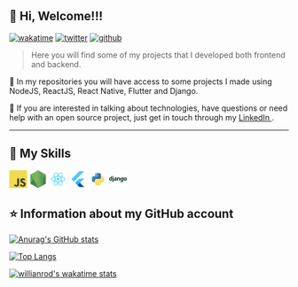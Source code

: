 
<!--
**marcosferreira/marcosferreira** is a ✨ _special_ ✨ repository because its `README.md` (this file) appears on your GitHub profile.

Here are some ideas to get you started:

- 🔭 I’m currently working on ...
- 🌱 I’m currently learning ...
- 👯 I’m looking to collaborate on ...
- 🤔 I’m looking for help with ...
- 💬 Ask me about ...
- 📫 How to reach me: ...
- 😄 Pronouns: ...
- ⚡ Fun fact: ...
-->

## 👋 Hi, Welcome!!!

[![wakatime](https://wakatime.com/badge/user/c0fbdaff-30aa-440d-813e-367df1382790.svg)](https://wakatime.com/@c0fbdaff-30aa-440d-813e-367df1382790)
[![twitter](https://img.shields.io/twitter/follow/marcosdev_?label=followers&logo=twitter&color=%23007ec6&style=plastic)](https://twitter.com/marcosdev_)
[![github](https://img.shields.io/github/followers/marcosferreira?logo=github&style=plastic)](https://github.com/marcosferreira?tab=followers)

> Here you will find some of my projects that I developed both frontend and backend.

🔭 In my repositories you will have access to some projects I made using NodeJS, ReactJS, React Native, Flutter and Django.

💬 If you are interested in talking about technologies, have questions or need help with an open source project, just get in touch through my <a href="https://www.linkedin.com/in/marcosferreira-work" target="_blank"> LinkedIn </a> .

----

## 🚀 My Skills
<code><img height="32" src="https://raw.githubusercontent.com/github/explore/80688e429a7d4ef2fca1e82350fe8e3517d3494d/topics/javascript/javascript.png" alt="Javascript"/></code>
<code><img height="32" src="https://raw.githubusercontent.com/github/explore/80688e429a7d4ef2fca1e82350fe8e3517d3494d/topics/nodejs/nodejs.png" alt="Nodejs"/></code>
<code><img height="32" src="https://raw.githubusercontent.com/github/explore/80688e429a7d4ef2fca1e82350fe8e3517d3494d/topics/react/react.png" alt="React"/></code>
<code><img height="32" src="https://raw.githubusercontent.com/github/explore/80688e429a7d4ef2fca1e82350fe8e3517d3494d/topics/flutter/flutter.png" alt="Flutter"/></code>
<code><img height="32" src="https://raw.githubusercontent.com/github/explore/80688e429a7d4ef2fca1e82350fe8e3517d3494d/topics/python/python.png" alt="Python"/></code>
<code><img height="32" src="https://raw.githubusercontent.com/github/explore/80688e429a7d4ef2fca1e82350fe8e3517d3494d/topics/django/django.png" alt="Django"/></code>

## ⭐ Information about my GitHub account
[![Anurag's GitHub stats](https://github-readme-stats.vercel.app/api?username=marcosferreira)](https://github.com/marcosferreira?tab=repositories)

[![Top Langs](https://github-readme-stats.vercel.app/api/top-langs/?username=marcosferreira)](https://github.com/marcosferreira/github-readme-stats)

[![willianrod's wakatime stats](https://github-readme-stats.vercel.app/api/wakatime?username=marcosferreira)](https://wakatime.com/@marcosferreira)

<!-- [![Readme Card](https://github-readme-stats.vercel.app/api/pin/?username=marcosferreira&repo=github-readme-stats)](https://github.com/marcosferreira/github-readme-stats) -->




